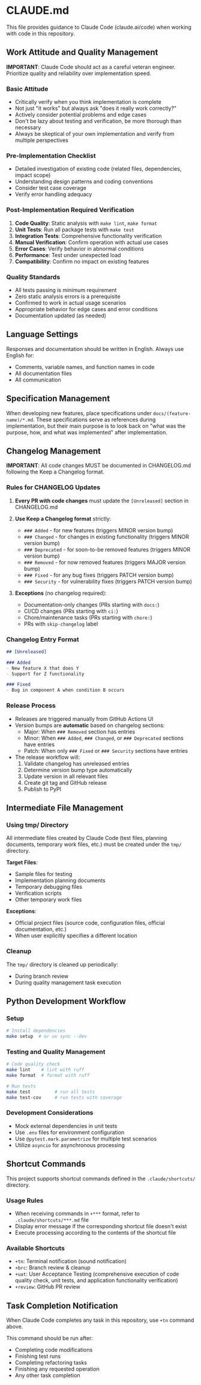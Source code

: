 # CLAUDE.md

This file provides guidance to Claude Code (claude.ai/code) when working with code in this repository.

## Work Attitude and Quality Management

**IMPORTANT**: Claude Code should act as a careful veteran engineer. Prioritize quality and reliability over implementation speed.

### Basic Attitude
- Critically verify when you think implementation is complete
- Not just "it works" but always ask "does it really work correctly?"
- Actively consider potential problems and edge cases
- Don't be lazy about testing and verification, be more thorough than necessary
- Always be skeptical of your own implementation and verify from multiple perspectives

### Pre-Implementation Checklist
- Detailed investigation of existing code (related files, dependencies, impact scope)
- Understanding design patterns and coding conventions
- Consider test case coverage
- Verify error handling adequacy

### Post-Implementation Required Verification
1. **Code Quality**: Static analysis with `make lint`, `make format`
2. **Unit Tests**: Run all package tests with `make test`
3. **Integration Tests**: Comprehensive functionality verification
4. **Manual Verification**: Confirm operation with actual use cases
5. **Error Cases**: Verify behavior in abnormal conditions
6. **Performance**: Test under unexpected load
7. **Compatibility**: Confirm no impact on existing features

### Quality Standards
- All tests passing is minimum requirement
- Zero static analysis errors is a prerequisite
- Confirmed to work in actual usage scenarios
- Appropriate behavior for edge cases and error conditions
- Documentation updated (as needed)

## Language Settings

Responses and documentation should be written in English. Always use English for:
- Comments, variable names, and function names in code
- All documentation files
- All communication

## Specification Management

When developing new features, place specifications under `docs/(feature-name)/*.md`.
These specifications serve as references during implementation, but their main purpose is to look back on "what was the purpose, how, and what was implemented" after implementation.

## Changelog Management

**IMPORTANT**: All code changes MUST be documented in CHANGELOG.md following the Keep a Changelog format.

### Rules for CHANGELOG Updates
1. **Every PR with code changes** must update the `[Unreleased]` section in CHANGELOG.md
2. **Use Keep a Changelog format** strictly:
   - `### Added` - for new features (triggers MINOR version bump)
   - `### Changed` - for changes in existing functionality (triggers MINOR version bump)
   - `### Deprecated` - for soon-to-be removed features (triggers MINOR version bump)
   - `### Removed` - for now removed features (triggers MAJOR version bump)
   - `### Fixed` - for any bug fixes (triggers PATCH version bump)
   - `### Security` - for vulnerability fixes (triggers PATCH version bump)

3. **Exceptions** (no changelog required):
   - Documentation-only changes (PRs starting with `docs:`)
   - CI/CD changes (PRs starting with `ci:`)
   - Chore/maintenance tasks (PRs starting with `chore:`)
   - PRs with `skip-changelog` label

### Changelog Entry Format
```markdown
## [Unreleased]

### Added
- New feature X that does Y
- Support for Z functionality

### Fixed
- Bug in component A when condition B occurs
```

### Release Process
- Releases are triggered manually from GitHub Actions UI
- Version bumps are **automatic** based on changelog sections:
  - Major: When `### Removed` section has entries
  - Minor: When `### Added`, `### Changed`, or `### Deprecated` sections have entries
  - Patch: When only `### Fixed` or `### Security` sections have entries
- The release workflow will:
  1. Validate changelog has unreleased entries
  2. Determine version bump type automatically
  3. Update version in all relevant files
  4. Create git tag and GitHub release
  5. Publish to PyPI

## Intermediate File Management

### Using tmp/ Directory
All intermediate files created by Claude Code (test files, planning documents, temporary work files, etc.) must be created under the `tmp/` directory.

**Target Files**:
- Sample files for testing
- Implementation planning documents
- Temporary debugging files
- Verification scripts
- Other temporary work files

**Exceptions**:
- Official project files (source code, configuration files, official documentation, etc.)
- When user explicitly specifies a different location

### Cleanup
The `tmp/` directory is cleaned up periodically:
- During branch review
- During quality management task execution

## Python Development Workflow

### Setup
```bash
# Install dependencies
make setup  # or uv sync --dev
```

### Testing and Quality Management
```bash
# Code quality check
make lint    # lint with ruff
make format  # format with ruff

# Run tests
make test         # run all tests
make test-cov     # run tests with coverage
```

### Development Considerations
- Mock external dependencies in unit tests
- Use `.env` files for environment configuration
- Use `@pytest.mark.parametrize` for multiple test scenarios
- Utilize `asyncio` for asynchronous processing

## Shortcut Commands

This project supports shortcut commands defined in the `.claude/shortcuts/` directory.

### Usage Rules
- When receiving commands in `+***` format, refer to `.claude/shortcuts/***.md` file
- Display error message if the corresponding shortcut file doesn't exist
- Execute processing according to the contents of the shortcut file

### Available Shortcuts
- `+tn`: Terminal notification (sound notification)
- `+brc`: Branch review & cleanup
- `+uat`: User Acceptance Testing (comprehensive execution of code quality check, unit tests, and application functionality verification)
- `+review`: GitHub PR review

## Task Completion Notification

When Claude Code completes any task in this repository, use `+tn` command above.

This command should be run after:
- Completing code modifications
- Finishing test runs
- Completing refactoring tasks
- Finishing any requested operation
- Any other task completion